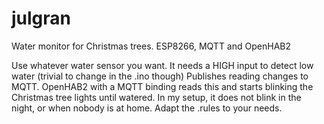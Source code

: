 # julgran
Water monitor for Christmas trees. ESP8266, MQTT and OpenHAB2

Use whatever water sensor you want. It needs a HIGH input to detect low water (trivial to change in the .ino though)
Publishes reading changes to MQTT. OpenHAB2 with a MQTT binding reads this and starts blinking the Christmas tree lights 
until watered. In my setup, it does not blink in the night, or when nobody is at home. Adapt the .rules to your needs.